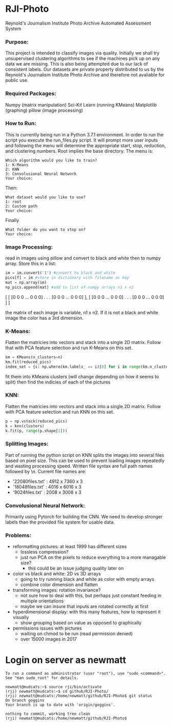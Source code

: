 # RJI-Photo
Reynold's Journalism Institute Photo Archive Automated Assessment System

### Purpose:
This project is intended to classify images via quality. Initially we shall try unsupervised clustering algorithms to see if the machines pick up on any data we are missing. This is also being attempted due to our lack of consistent labels. Our datasets are private property distributed to us by the Reynold's Journalism Institute Photo Archive and therefore not avaliable for public use. 

### Required Packages:
Numpy (matrix manipulation)
Sci-Kit Learn (running KMeans)
Matplotlib (graphing)
pillow (image processing)

### How to Run:
This is currently being run in a Python 3.7.1 environment. In order to run the script you execute the run_files.py script. It will prompt more user inputs and following the menu will determine the appropriate start, stop, reduction, and clustering numbers. Root implies the base directory.
The menu is:
```
Which algorithm would you like to train?
1: K-Means
2: KNN
3: Convolusional Neural Network
Your choice: 
```
Then:
```
What dataset would you like to use?
1: root
2: Custom path
Your choice: 
```
Finally
```
What folder do you want to stop on?
Your choice: 
```

### Image Processing:
read in images using pillow and convert to black and white then to numpy array. Store this in a list:

```python
im = im.convert('1') #convert to black and white
pics[f] = im #store in dictionary with filename as key
mat = np.array(im) 
np_pics.append(mat) #add to list of numpy arrays n1 x n2
```
[
    [ [0 0 0 ... 0 0 0]
      .
      .
      .
      [0 0 0 ... 0 0 0] ],
    [ [0 0 0 ... 0 0 0]
      .
      .
      .
      [0 0 0 ... 0 0 0] ]
]

the matrix of each image is variable, n1 x n2. If it is not a black and white image the color has a 3rd dimension.

### K-Means:
Flatten the matricies into vectors and stack into a single 2D matrix. Follow that with PCA feature selection and run K-Means on this set.

```python
km = KMeans(n_clusters=n)
km.fit(reduced_pics)
index_set = {i: np.where(km.labels_ == i)[0] for i in range(km.n_clusters)} #index of pictures in data
```
fit them into KMeans clusters (will change depending on how it seems to split) then find the indicies of each of the pictures

### KNN:
Flatten the matricies into vectors and stack into a single 2D matrix. Follow with PCA feature selection and run KNN on this set.

```python
p = np.vstack(reduced_pics)
k = knn(clusters)
k.fit(p, range(p.shape[1])) 
```

### Splitting Images:
Part of running the python script on KNN splits the images into several files based on pixel size. This can be used to prevent loading images repeatedly and wasting processing speed. Written file syntax are full path names followed by \n. Current file names are:
- '22080files.txt' : 4912 x 7360 x 3
- '18048files.txt' : 4016 x 6016 x 3
- '9024files.txt' : 2008 x 3008 x 3

### Convolusional Neural Network:
Primarily using Pytorch for building the CNN. We need to develop stronger labels than the provided file system for usable data.

### Problems:
- reformatting pictures: at least 1999 has different sizes
  * lossless compression?
  * just run PCA on the pixels to reduce everything to a more managable size?
    - this could be an issue judging quality later on
- color vs black and white: 2D vs 3D arrays
  * going to try running black and white as color with empty arrays
  * combine color dimension and flatten
- transforming images: rotation invariance?
  * not sure how to deal with this, but perhaps just constant feeding in multiple orientations
  * maybe we can insure that inputs are rotated correctly at first
- hyperdimensional display: with this many features, how to represent it visually
  * show grouping based on value as opposed to graphically
- permissions issues with pictures
  * waiting on chmod to be run (read permission denied)
  * over 15000 images in 2017


# Login on server as newmatt
```
To run a command as administrator (user "root"), use "sudo <command>".
See "man sudo_root" for details.

newmatt@mudcats:~$ source rji/bin/activate
(rji) newmatt@mudcats:~$ cd github/RJI-Photo/
(rji) newmatt@mudcats:/home/newmatt/github/RJI-Photo$ git status
On branch goggins
Your branch is up to date with 'origin/goggins'.

nothing to commit, working tree clean
(rji) newmatt@mudcats:/home/newmatt/github/RJI-Photo$ 
```
